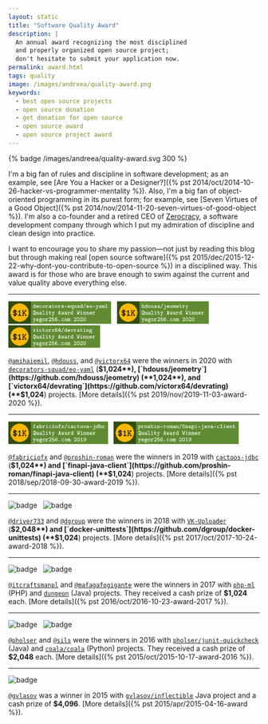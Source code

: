 ```yaml
---
layout: static
title: "Software Quality Award"
description: |
  An annual award recognizing the most disciplined
  and properly organized open source project;
  don't hesitate to submit your application now.
permalink: award.html
tags: quality
image: /images/andreea/quality-award.png
keywords:
  - best open source projects
  - open source donation
  - get donation for open source
  - open source award
  - open source project award
---
```


{% badge /images/andreea/quality-award.svg 300 %}

I'm a big fan of rules and discipline in software development; as an example, see
[Are You a Hacker or a Designer?]({% pst 2014/oct/2014-10-26-hacker-vs-programmer-mentality %}).
Also, I'm a big fan of object-oriented programming in its purest form; for example, see
[Seven Virtues of a Good Object]({% pst 2014/nov/2014-11-20-seven-virtues-of-good-object %}).
I'm also a co-founder and a retired CEO of [Zerocracy](https://www.zerocracy.com), a software development
company through which I put my admiration of discipline and clean design into practice.

I want to encourage you to share my passion&mdash;not just by reading this blog
but through making real
[open source software]({% pst 2015/dec/2015-12-22-why-dont-you-contribute-to-open-source %}) in a disciplined way.
This award is for those who are brave enough to swim against the current and
value quality above everything else.

<!--more-->

<!-- 
<span class="green">ATTENTION</span>:
Submission to 2021 [is open]({% pst 2020/nov/2020-11-15-award-2021 %}).
-->

<hr/>

<img src="/images/award/2020/winner-amihaiemil.png" style="height:45px;" alt='winner'/>
&nbsp;
<img src="/images/award/2020/winner-hdouss.png" style="height:45px;" alt='winner'/>
&nbsp;
<img src="/images/award/2020/winner-victorx64.png" style="height:45px;" alt='winner'/>

[`@amihaiemil`](https://github.com/amihaiemil),
[`@hdouss`](https://github.com/hdouss),
and [`@victorx64`](https://github.com/victorx64)
were the winners in 2020 with
[`decorators-squad/eo-yaml`](https://github.com/decorators-squad/eo-yaml) (**$1,024**),
[`hdouss/jeometry`](https://github.com/hdouss/jeometry) (**1,024**),
and
[`victorx64/devrating`](https://github.com/victorx64/devrating) (**$1,024**)
projects.
[More details]({% pst 2019/nov/2019-11-03-award-2020 %}).

<hr/>

<img src="/images/award/2019/winner-fabriciofx.png"
  style="height:45px;" alt='badge'/>
&nbsp;
<img src="/images/award/2019/winner-proshin-roman.png"
  style="height:45px;" alt='badge'/>

[`@fabriciofx`](https://github.com/fabriciofx) and [`@proshin-roman`](https://github.com/proshin-roman)
were the winners in 2019 with
[`cactoos-jdbc`](https://github.com/fabriciofx/cactoos-jdbc) (**$1,024**)
and
[`finapi-java-client`](https://github.com/proshin-roman/finapi-java-client) (**$1,024**)
projects.
[More details]({% pst 2018/sep/2018-09-30-award-2019 %}).

<hr/>

<img src="/images/award/2018/winner-driver733.png"
  style="height:45px;" alt='badge'/>
&nbsp;
<img src="/images/award/2018/winner-dgroup.png"
  style="height:45px;" alt='badge'/>

[`@driver733`](https://github.com/driver733) and [`@dgroup`](https://github.com/dgroup)
were the winners in 2018 with
[`VK-Uploader`](https://github.com/driver733/VK-Uploader) (**$2,048**)
and
[`docker-unittests`](https://github.com/dgroup/docker-unittests) (**$1,024**)
projects.
[More details]({% pst 2017/oct/2017-10-24-award-2018 %}).

<hr/>

<img src="/images/award/2017/winner-itcraftsmanpl.png"
  style="width:203px;height:45px;" alt='badge'/>
&nbsp;
<img src="/images/award/2017/winner-mafagafogigante.png"
  style="width:203px;height:45px;" alt='badge'/>

[`@itcraftsmanpl`](https://github.com/itcraftsmanpl) and [`@mafagafogigante`](https://github.com/mafagafogigante)
were the winners in 2017
with [`php-ml`](https://github.com/php-ai/php-ml) (PHP)
and [`dungeon`](https://github.com/mafagafogigante/dungeon) (Java) projects. They
received a cash prize of **$1,024** each.
[More details]({% pst 2016/oct/2016-10-23-award-2017 %}).

<hr/>

<img src="/images/award/2016/winner-pholser.png"
  style="width:203px;height:45px;" alt='badge'/>
&nbsp;
<img src="/images/award/2016/winner-sils.png"
  style="width:203px;height:45px;" alt='badge'/>

[`@pholser`](https://github.com/pholser) and [`@sils`](https://github.com/sils) were the winners in 2016
with [`pholser/junit-quickcheck`](https://github.com/pholser/junit-quickcheck) (Java)
and [`coala/coala`](https://github.com/coala/coala) (Python) projects. They
received a cash prize of **$2,048** each.
[More details]({% pst 2015/oct/2015-10-17-award-2016 %}).

<hr/>

<img src="/images/award/2015/winner.png"
  style="width:203px;height:45px;" alt='badge'/>

[`@gvlasov`](https://github.com/gvlasov) was a winner in 2015
with [`gvlasov/inflectible`](https://github.com/gvlasov/inflectible) Java
project and a cash prize of **$4,096**.
[More details]({% pst 2015/apr/2015-04-16-award %}).

